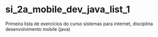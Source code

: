 si_2a_mobile_dev_java_list_1
============================

Primeira lista de exercícios do curso sistemas para internet, disciplina desenvolvimento mobile (java)
